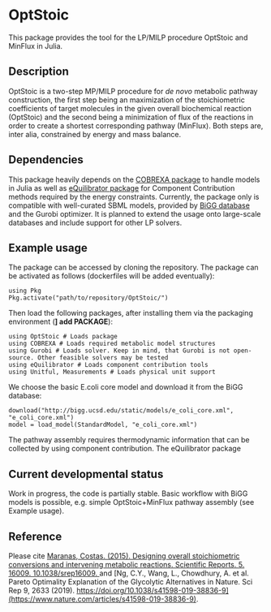 # OptStoic
This package provides the tool for the LP/MILP procedure OptStoic and MinFlux in Julia.
## Description
OptStoic is a two-step MP/MILP procedure for *de novo* metabolic pathway construction, the first step being an maximization of the stoichiometric coefficients of target molecules in the given overall biochemical reaction (OptStoic) and the second being a minimization of flux of the reactions in order to create a shortest corresponding pathway (MinFlux). Both steps are, inter alia, constrained by energy and mass balance.
## Dependencies
This package heavily depends on the [COBREXA package](https://github.com/LCSB-BioCore/COBREXA.jl) to handle models in Julia as well as [eQuilibrator package](https://github.com/stelmo/Equilibrator.jl) for Component Contribution methods required by the energy constraints. Currently, the package only is compatible with well-curated SBML models, provided by [BiGG database](bigg.ucsd.edu/) and the Gurobi optimizer. It is planned to extend the usage onto large-scale databases and include support for other LP solvers.
## Example usage
The package can be accessed by cloning the repository. The package can be activated as follows (dockerfiles will be added eventually):
```
using Pkg
Pkg.activate("path/to/repository/OptStoic/")
```
Then load the following packages, after installing them via the packaging environment (**] add PACKAGE**):
```
using OptStoic # Loads package
using COBREXA # Loads required metabolic model structures
using Gurobi # Loads solver. Keep in mind, that Gurobi is not open-source. Other feasible solvers may be tested
using eQuilibrator # Loads component contribution tools
using Unitful, Measurements # Loads physical unit support
```
We choose the basic E.coli core model and download it from the BiGG database:
```
download("http://bigg.ucsd.edu/static/models/e_coli_core.xml", "e_coli_core.xml")
model = load_model(StandardModel, "e_coli_core.xml")
```
The pathway assembly requires thermodynamic information that can be collected by using component contribution. The eQuilibrator package 
## Current developmental status
Work in progress, the code is partially stable. Basic workflow with BiGG models is possible, e.g. simple OptStoic+MinFlux pathway assembly (see Example usage).
## Reference
Please cite [Maranas, Costas. (2015). Designing overall stoichiometric conversions and intervening metabolic reactions. Scientific Reports. 5. 16009. 10.1038/srep16009. ](https://www.researchgate.net/publication/283979269_Designing_overall_stoichiometric_conversions_and_intervening_metabolic_reactions) and [Ng, C.Y., Wang, L., Chowdhury, A. et al. Pareto Optimality Explanation of the Glycolytic Alternatives in Nature. Sci Rep 9, 2633 (2019). https://doi.org/10.1038/s41598-019-38836-9](https://www.nature.com/articles/s41598-019-38836-9).
